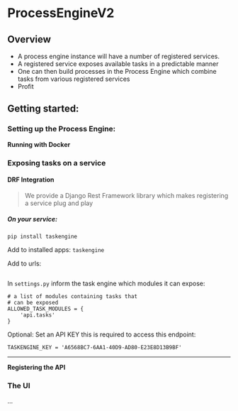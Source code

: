 # ProcessEngineV2

## Overview

* A process engine instance will have a number of registered services.
* A registered service exposes available tasks in a predictable manner
* One can then build processes in the Process Engine which combine tasks from various registered services
* Profit

## Getting started:

### Setting up the Process Engine:

**Running with Docker**

### Exposing tasks on a service

#### DRF Integration

> We provide a Django Rest Framework library which makes registering a service plug and play

##### On your service:

```
pip install taskengine
```

Add to installed apps: `taskengine`

Add to urls:

```
```

In `settings.py` inform the task engine which modules it can expose:

```
# a list of modules containing tasks that
# can be exposed
ALLOWED_TASK_MODULES = {
    'api.tasks'
}
```

Optional: Set an API KEY this is required to access this endpoint:

```
TASKENGINE_KEY = 'A6568BC7-6AA1-40D9-AD80-E23E8D13B9BF'
```

****


**Registering the API**

### The UI

...